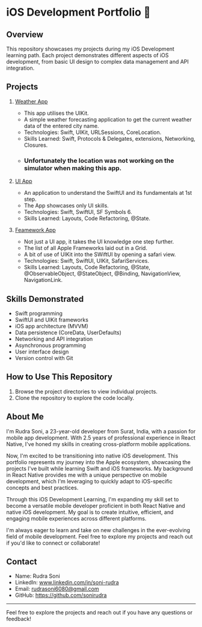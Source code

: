 # iOS Development Portfolio 🚀

## Overview
This repository showcases my projects during my iOS Development learning path. Each project demonstrates different aspects of iOS development, from basic UI design to complex data management and API integration.

## Projects

1. [Weather App](./Clima)
   - This app utilises the UIKit.
   - A simple weather forecasting application to get the current weather data of the entered city name.
   - Technologies: Swift, UIKit, URLSessions, CoreLocation.
   - Skills Learned: Swift, Protocols & Delegates, extensions, Networking, Closures.
   - ### Unfortunately the location was not working on the simulator when making this app.
  
2. [UI App](./SwiftUi-WeatherApp)
   - An application to understand the SwiftUI and its fundamentals at 1st step.
   - The App showcases only UI skills.
   - Technologies: Swift, SwiftUI, SF Symbols 6.
   - Skills Learned: Layouts, Code Refactoring, @State.
  
3. [Feamework App](./FrameworksGrid)
   - Not just a UI app, it takes the UI knowledge one step further.
   - The list of all Apple Frameworks laid out in a Grid.
   - A bit of use of UIKit into the SWiftUI by opening a safari view.
   - Technologies: Swift, SwiftUI, UIKit, SafariServices.
   - Skills Learned: Layouts, Code Refactoring, @State, @ObservableObject, @StateObject, @Binding, NavigationView, NavigationLink.


## Skills Demonstrated

- Swift programming
- SwiftUI and UIKit frameworks
- iOS app architecture (MVVM)
- Data persistence (CoreData, UserDefaults)
- Networking and API integration
- Asynchronous programming
- User interface design
- Version control with Git

## How to Use This Repository

1. Browse the project directories to view individual projects.
2. Clone the repository to explore the code locally.

## About Me

I'm Rudra Soni, a 23-year-old developer from Surat, India, with a passion for mobile app development. With 2.5 years of professional experience in React Native, I've honed my skills in creating cross-platform mobile applications.

Now, I'm excited to be transitioning into native iOS development. This portfolio represents my journey into the Apple ecosystem, showcasing the projects I've built while learning Swift and iOS frameworks. My background in React Native provides me with a unique perspective on mobile development, which I'm leveraging to quickly adapt to iOS-specific concepts and best practices.

Through this iOS Development Learning, I'm expanding my skill set to become a versatile mobile developer proficient in both React Native and native iOS development. My goal is to create intuitive, efficient, and engaging mobile experiences across different platforms.

I'm always eager to learn and take on new challenges in the ever-evolving field of mobile development. Feel free to explore my projects and reach out if you'd like to connect or collaborate!

## Contact

- Name: Rudra Soni
- LinkedIn: www.linkedin.com/in/soni-rudra
- Email: rudrasoni6080@gmail.com
- GitHub: https://github.com/sonirudra

---

Feel free to explore the projects and reach out if you have any questions or feedback!

